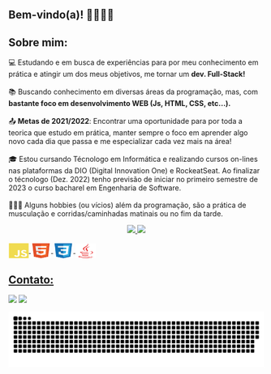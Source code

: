 ## Bem-vindo(a)! 👋🏽👋🏽

## Sobre mim:

:computer: Estudando e em busca de experiências para por meu conhecimento em prática e atingir um dos meus objetivos, me tornar um **dev. Full-Stack!**
<br><br>
:books: Buscando conhecimento em diversas áreas da programação, mas, com **bastante foco em desenvolvimento WEB (Js, HTML, CSS, etc...).**
<br><br>
:outbox_tray: **Metas de 2021/2022**: Encontrar uma oportunidade para por toda a teorica que estudo em prática, manter sempre o foco em aprender algo novo cada dia que passa e me especializar cada vez mais na área!
<br><br> 
🎓 Estou cursando Técnologo em Informática e realizando cursos on-lines nas plataformas da DIO (Digital Innovation One) e RockeatSeat.
    Ao finalizar o técnologo (Dez. 2022) tenho previsão de iniciar no primeiro semestre de 2023 o curso bacharel em Engenharia de Software.
<br><br>
🏋🏽‍♂️ Alguns hobbies (ou vícios) além da programação, são a prática de musculação e corridas/caminhadas matinais ou no fim da tarde.
    
 

<div align="center">
  <a href="https://github.com/wagnnermorais">
  <img height="165em" src="https://github-readme-stats.vercel.app/api?username=wagnnermorais&show_icons=true&theme=dracula&include_all_commits=true&count_private=true"/>
  <img height="120em" src="https://github-readme-stats.vercel.app/api/top-langs/?username=wagnnermorais&layout=compact&langs_count=7&theme=dracula"/>
</div>
  <div style="display: inline_block"><br>
  <img align="center" alt="Wag-Js" height="30" width="40" src="https://raw.githubusercontent.com/devicons/devicon/master/icons/javascript/javascript-plain.svg">
  <img align="center" alt="Wag-HTML" height="30" width="40" src="https://raw.githubusercontent.com/devicons/devicon/master/icons/html5/html5-original.svg">
  <img align="center" alt="Wag-CSS" height="30" width="40" src="https://raw.githubusercontent.com/devicons/devicon/master/icons/css3/css3-original.svg">
  <img align="center" alt="Wag-Java" height="30" width="40" src="https://raw.githubusercontent.com/devicons/devicon/master/icons/java/java-plain.svg">
</div>
  
   ## Contato:
 
<div> 
<a href = "mailto:wagnermoraiscnt@gmail.com"><img src="https://img.shields.io/badge/-Gmail-%23333?style=for-the-badge&logo=gmail&logoColor=white" target="_blank"></a>
<a href="https://www.linkedin.com/in/wagnerlmorais" target="_blank"><img src="https://img.shields.io/badge/-LinkedIn-%230077B5?style=for-the-badge&logo=linkedin&logoColor=white" target="_blank"></a> 
  
 ![Snake animation](https://github.com/wagnnermorais/wagnnermorais/blob/output/github-contribution-grid-snake.svg)
</div
